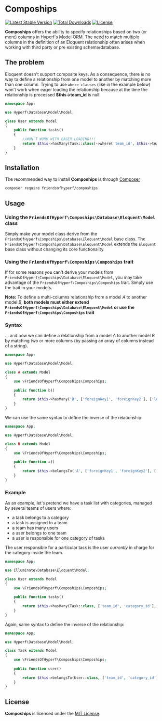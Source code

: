 # Compoships

[![Latest Stable Version](https://poser.pugx.org/friendsofhyperf/compoships/v/stable.svg)](https://packagist.org/packages/friendsofhyperf/compoships)
[![Total Downloads](https://img.shields.io/packagist/dt/friendsofhyperf/compoships)](https://packagist.org/packages/friendsofhyperf/compoships)
[![License](https://img.shields.io/packagist/l/friendsofhyperf/compoships)](https://github.com/friendsofhyperf/compoships)

**Compoships** offers the ability to specify relationships based on two (or more) columns in Hyperf's Model ORM. The need to match multiple columns in the definition of an Eloquent relationship often arises when working with third party or pre existing schema/database.

## The problem

Eloquent doesn't support composite keys. As a consequence, there is no way to define a relationship from one model to another by matching more than one column. Trying to use `where clauses` (like in the example below) won't work when eager loading the relationship because at the time the relationship is processed **$this->team_id** is null.

```php
namespace App;

use Hyperf\Database\Model\Model;

class User extends Model
{
    public function tasks()
    {
        //WON'T WORK WITH EAGER LOADING!!!
        return $this->hasMany(Task::class)->where('team_id', $this->team_id);
    }
}
```

## Installation

The recommended way to install **Compoships** is through [Composer](http://getcomposer.org/)

```bash
composer require friendsofhyperf/compoships
```

## Usage

### Using the `FriendsOfHyperf\Compoships\Database\Eloquent\Model` class

Simply make your model class derive from the `FriendsOfHyperf\Compoships\Database\Eloquent\Model` base class. The `FriendsOfHyperf\Compoships\Database\Eloquent\Model` extends the `Eloquent` base class without changing its core functionality.

### Using the `FriendsOfHyperf\Compoships\Compoships` trait

If for some reasons you can't derive your models from `FriendsOfHyperf\Compoships\Database\Eloquent\Model`, you may take advantage of the `FriendsOfHyperf\Compoships\Compoships` trait. Simply use the trait in your models.

**Note:** To define a multi-columns relationship from a model *A* to another model *B*, **both models must either extend `FriendsOfHyperf\Compoships\Database\Eloquent\Model` or use the `FriendsOfHyperf\Compoships\Compoships` trait**

### Syntax

... and now we can define a relationship from a model *A* to another model *B* by matching two or more columns (by passing an array of columns instead of a string).

```php
namespace App;

use Hyperf\Database\Model\Model;

class A extends Model
{
    use \FriendsOfHyperf\Compoships\Compoships;
    
    public function b()
    {
        return $this->hasMany('B', ['foreignKey1', 'foreignKey2'], ['localKey1', 'localKey2']);
    }
}
```

We can use the same syntax to define the inverse of the relationship:

```php
namespace App;

use Hyperf\Database\Model\Model;

class B extends Model
{
    use \FriendsOfHyperf\Compoships\Compoships;
    
    public function a()
    {
        return $this->belongsTo('A', ['foreignKey1', 'foreignKey2'], ['ownerKey1', 'ownerKey2']);
    }
}
```

### Example

As an example, let's pretend we have a task list with categories, managed by several teams of users where:

* a task belongs to a category
* a task is assigned to a team
* a team has many users
* a user belongs to one team
* a user is responsible for one category of tasks

The user responsible for a particular task is the user _currently_ in charge for the category inside the team.

```php
namespace App;

use Illuminate\Database\Eloquent\Model;

class User extends Model
{
    use \FriendsOfHyperf\Compoships\Compoships;
    
    public function tasks()
    {
        return $this->hasMany(Task::class, ['team_id', 'category_id'], ['team_id', 'category_id']);
    }
}
```

Again, same syntax to define the inverse of the relationship:

```php
namespace App;

use Hyperf\Database\Model\Model;

class Task extends Model
{
    use \FriendsOfHyperf\Compoships\Compoships;
    
    public function user()
    {
        return $this->belongsTo(User::class, ['team_id', 'category_id'], ['team_id', 'category_id']);
    }
}
```

## License

**Compoships** is licensed under the [MIT License](http://opensource.org/licenses/MIT).
